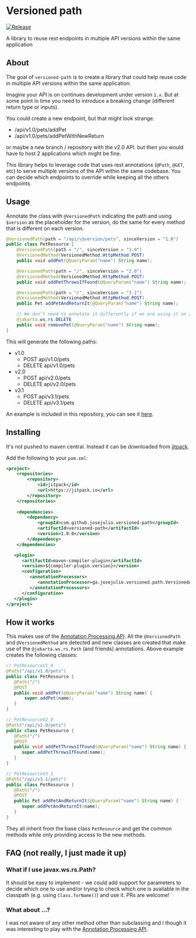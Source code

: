 # Versioned path
[![Release](https://jitpack.io/v/josejulio/versioned-.svg)](https://jitpack.io/#User/Repo)

A library to reuse rest endpoints in multiple API versions within the same application

## About

The goal of `versioned-path` is to create a library that could help reuse code in multiple API versions within the same
application.

Imagine your API is on continues development under version `1.x`. But at some point in time you need to introduce a 
breaking change (different return type or inputs). 

You could create a new endpoint, but that might look strange.

- /api/v1.0/pets/addPet
- /api/v1.0/pets/addPetWithNewReturn

or maybe a new branch / repository with the v2.0 API. but then you would have to host 2 applications which might be fine.

This library helps to leverage code that uses rest annotations (`@Path`, `@GET`, etc) to serve multiple versions of the API within the same codebase.
You can decide which endpoints to override while keeping all the others endpoints.

## Usage

Annotate the class with `@VersionedPath` indicating the path and using `$version` as the placeholder for the version,
do the same for every method that is different on each version.

```java
@VersionedPath(path = "/api/v$version/pets", sinceVersion = "1.0")
public class PetResource {
    @VersionedPath(path = "/", sinceVersion = "1.0")
    @VersionedMethod(VersionedMethod.HttpMethod.POST)
    public void addPet(@QueryParam("name") String name);

    @VersionedPath(path = "/", sinceVersion = "2.0")
    @VersionedMethod(VersionedMethod.HttpMethod.POST)
    public void addPetThrowsIfFound(@QueryParam("name") String name);

    @VersionedPath(path = "/", sinceVersion = "3.1")
    @VersionedMethod(VersionedMethod.HttpMethod.POST)
    public Pet addPetAndReturnIt(@QueryParam("name") String name);

    // We don't need to annotate it differently if we are using it on all the versions
    @jakarta.ws.rs.DELETE
    public void removePet(@QueryParam("name") String name);
}
```

This will generate the following paths:
 
 - v1.0
   - POST   api/v1.0/pets
   - DELETE api/v1.0/pets
 - v2.0
    - POST   api/v2.0/pets
    - DELETE api/v2.0/pets
 - v3.1
    - POST   api/v3.1/pets
    - DELETE api/v3.1/pets


An example is included in this repository, you can see it [here](./versioned-api-sample).

## Installing

It's not pushed to maven central. Instead it can be downloaded from [jitpack](https://jitpack.io/).

Add the following to your `pom.xml`:

```xml
<project>
    <repositories>
        <repository>
            <id>jitpack</id>
            <url>https://jitpack.io</url>
        </repository>
    </repositories>
    
    <dependencies>
        <dependency>
            <groupId>com.github.josejulio.versioned-path</groupId>
            <artifactId>versioned-path</artifactId>
            <version>1.0.0</version>
        </dependency>
    </dependencies>

   <plugin>
      <artifactId>maven-compiler-plugin</artifactId>
      <version>${compiler-plugin.version}</version>
      <configuration>
         <annotationProcessors>
            <annotationProcessor>ga.josejulio.versioned.path.VersionedAnnotationProcessor</annotationProcessor>
         </annotationProcessors>
      </configuration>
   </plugin>
</project>
```

## How it works

This makes use of the [Annotation Processing API](https://docs.oracle.com/javase/8/docs/api/javax/annotation/processing/Processor.html).
All the `@VersionedPath` and `@VersionedMethod` are detected and new classes are created that make use of the
`@jakarta.ws.rs.Path` (and friends) annotations. Above example creates the following classes:

```java
// PetResourceV1_0
@Path("/api/v1.0/pets")
public class PetResource {
   @Path("/")
   @POST
   public void addPet(@QueryParam("name") String name) {
       super.addPet(name);
   }
}

// PetResourceV2_0
@Path("/api/v2.0/pets")
public class PetResource {
   @Path("/")
   @POST
   public void addPetThrowsIfFound(@QueryParam("name") String name) {
      super.addPetThrowsIfFound(name);
   }
}

// PetResourceV3_1
@Path("/api/v3.1/pets")
public class PetResource {
   @Path("/")
   @POST
   public Pet addPetAndReturnIt(@QueryParam("name") String name) {
      super.addPetAndReturnIt(name);
   }
}
```

They all inherit from the base class `PetResource` and get the common methods while only providing access to the
new methods.

## FAQ (not really, I just made it up)

### What if I use javax.ws.rs.Path?
It should be easy to implement - we could add support for parameters to decide which one to use and/or trying to check
which one is available in the classpath (e.g. using `Class.forName()`) and use it. PRs are welcome!

### What about ...?
I was not aware of any other method other than subclassing and I though it was interesting to play with the
[Annotation Processing API](https://docs.oracle.com/javase/8/docs/api/javax/annotation/processing/Processor.html).
